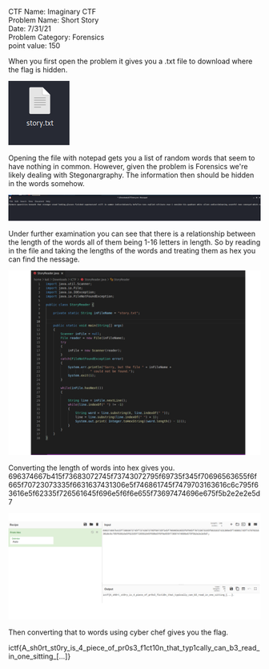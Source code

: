 CTF Name: Imaginary CTF  
Problem Name: Short Story  
Date: 7/31/21   
Problem Category: Forensics  
point value: 150  


When you first open the problem it gives you a .txt file to download where the flag is hidden.

![Alt text](https://github.com/RhysticStudies/Writeups/blob/main/ICTF/Screenshot3.png)

Opening the file with notepad gets you a list of random words that seem to have nothing in common. However, given the problem is Forensics we're likely dealing with Stegonargraphy. The information then should be hidden in the words somehow.

![Alt text](https://github.com/RhysticStudies/Writeups/blob/main/ICTF/Screenshot2.png)

Under further examination you can see that there is a relationship between the length of the words all of them being 1-16 letters in length. So by reading in the file and taking the lengths of the words and treating them as hex you can find the nessage.

![Alt text](https://github.com/RhysticStudies/Writeups/blob/main/ICTF/Screenshot1.png)

Converting the length of words into hex gives you.
696374667b415f73683072745f73743072795f69735f345f70696563655f6f665f70723073335f6631637431306e5f746861745f7479703163616c6c795f63616e5f62335f726561645f696e5f6f6e655f73697474696e675f5b2e2e2e5d7

![Alt text](https://github.com/RhysticStudies/Writeups/blob/main/ICTF/Screenshot4.png)

Then converting that to words using cyber chef gives you the flag.

ictf{A_sh0rt_st0ry_is_4_piece_of_pr0s3_f1ct10n_that_typ1cally_can_b3_read_in_one_sitting_[...]}
